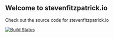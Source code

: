 ## Welcome to stevenfitzpatrick.io

Check out the source code for stevenfitzpatrick.io

[![Build Status](https://travis-ci.org/stevenfitzpatrick/stevenfitzpatrick.io.svg?branch=master)](https://travis-ci.org/stevenfitzpatrick/stevenfitzpatrick.io)
